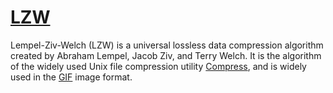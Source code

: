 # [LZW](https://en.wikipedia.org/wiki/Lempel–Ziv–Welch)
Lempel-Ziv-Welch (LZW) is a universal lossless data compression algorithm created by Abraham Lempel, Jacob Ziv, and Terry Welch. It is the algorithm of the widely used Unix file compression utility [Compress](https://en.wikipedia.org/wiki/Compress), and is widely used in the [GIF](https://en.wikipedia.org/wiki/GIF) image format.
